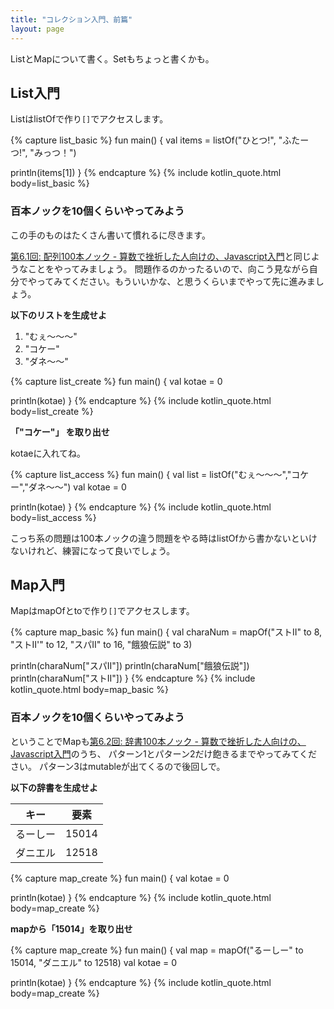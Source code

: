 ```yaml
---
title: "コレクション入門、前篇"
layout: page
---
```

ListとMapについて書く。Setもちょっと書くかも。

## List入門

ListはlistOfで作り`[]`でアクセスします。

{% capture list_basic %}
fun main() {
  val items = listOf("ひとつ!", "ふたーつ!", "みっつ！")

  println(items[1])
}
{% endcapture %}
{% include kotlin_quote.html body=list_basic %}

### 百本ノックを10個くらいやってみよう

この手のものはたくさん書いて慣れるに尽きます。

[第6.1回: 配列100本ノック - 算数で挫折した人向けの、Javascript入門](https://karino2.github.io/js-introduction/ch06_1.html)と同じようなことをやってみましょう。
問題作るのかったるいので、向こう見ながら自分でやってみてください。もういいかな、と思うくらいまでやって先に進みましょう。

**以下のリストを生成せよ**

1. "むぇ～～～"
2. "コケー"
3. "ダネ～～"

{% capture list_create %}
fun main() {
  val kotae = 0

  println(kotae)
}
{% endcapture %}
{% include kotlin_quote.html body=list_create %}


**「"コケー"」 を取り出せ**

kotaeに入れてね。

{% capture list_access %}
fun main() {
  val list = listOf("むぇ～～～","コケー","ダネ～～")
  val kotae = 0

  println(kotae)
}
{% endcapture %}
{% include kotlin_quote.html body=list_access %}

こっち系の問題は100本ノックの違う問題をやる時はlistOfから書かないといけないけれど、練習になって良いでしょう。

## Map入門

MapはmapOfとtoで作り`[]`でアクセスします。

{% capture map_basic %}
fun main() {
  val charaNum = mapOf("ストII" to 8,
                       "ストII'" to 12,
                       "スパII" to 16,
                      "餓狼伝説" to 3)

  println(charaNum["スパII"])
  println(charaNum["餓狼伝説"])
  println(charaNum["ストII"])
}
{% endcapture %}
{% include kotlin_quote.html body=map_basic %}

### 百本ノックを10個くらいやってみよう

ということでMapも[第6.2回: 辞書100本ノック - 算数で挫折した人向けの、Javascript入門](https://karino2.github.io/js-introduction/ch06_2.html)のうち、
パターン1とパターン2だけ飽きるまでやってみてください。
パターン3はmutableが出てくるので後回しで。

**以下の辞書を生成せよ**

|キー	| 要素 |
| ----| ---- |
| るーしー | 15014 |
| ダニエル | 12518 |

{% capture map_create %}
fun main() {
  val kotae = 0

  println(kotae)
}
{% endcapture %}
{% include kotlin_quote.html body=map_create %}


**mapから「15014」を取り出せ**

{% capture map_create %}
fun main() {
  val map = mapOf("るーしー" to 15014,
                  "ダニエル" to 12518)
  val kotae = 0

  println(kotae)
}
{% endcapture %}
{% include kotlin_quote.html body=map_create %}

